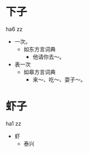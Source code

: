 # 下子
ha6 zz
+ 一次。
  * 如东方言词典
    - 他请你去～。
+ 表一次
  * 如皋方言词典
    - 来～、吃～、耍子～。

# 虾子
ha1 zz
+ 虾
  * 泰兴
